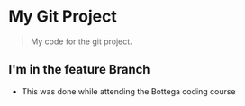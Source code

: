 # My Git Project

> My code for the git project.

## I'm in the feature Branch

- This was done while attending the Bottega coding course 